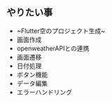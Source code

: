 ## やりたい事
-   ~Flutter空のプロジェクト生成~
-   画面作成
-   openweatherAPIとの連携
-   画面遷移
-   日付処理
-   ボタン機能
-   データ編集
-   エラーハンドリング
